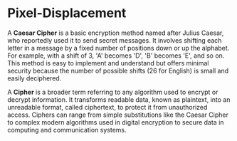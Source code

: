 # Pixel-Displacement


A **Caesar Cipher** is a basic encryption method named after Julius Caesar, who reportedly used it to send secret messages. It involves shifting each letter in a message by a fixed number of positions down or up the alphabet. For example, with a shift of 3, 'A' becomes 'D', 'B' becomes 'E', and so on. This method is easy to implement and understand but offers minimal security because the number of possible shifts (26 for English) is small and easily deciphered.

A **Cipher** is a broader term referring to any algorithm used to encrypt or decrypt information. It transforms readable data, known as plaintext, into an unreadable format, called ciphertext, to protect it from unauthorized access. Ciphers can range from simple substitutions like the Caesar Cipher to complex modern algorithms used in digital encryption to secure data in computing and communication systems.
